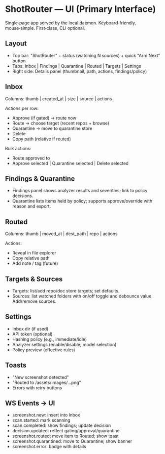 # ShotRouter — UI (Primary Interface)

Single‑page app served by the local daemon. Keyboard‑friendly, mouse‑simple. First‑class, CLI optional.

## Layout

- Top bar: "ShotRouter" + status (watching N sources) + quick "Arm Next" button
- Tabs: Inbox | Findings | Quarantine | Routed | Targets | Settings
- Right side: Details panel (thumbnail, path, actions, findings/policy)

## Inbox

Columns: thumb | created_at | size | source | actions

Actions per row:
- Approve (if gated) → route now
- Route → choose target (recent repos + browse)
- Quarantine → move to quarantine store
- Delete
- Copy path (relative if routed)

Bulk actions:
- Route approved to <target>
- Approve selected | Quarantine selected | Delete selected

## Findings & Quarantine

- Findings panel shows analyzer results and severities; link to policy decisions.
- Quarantine lists items held by policy; supports approve/override with reason and export.

## Routed

Columns: thumb | moved_at | dest_path | repo | actions

Actions:
- Reveal in file explorer
- Copy relative path
- Add note / tag (future)

## Targets & Sources

- Targets: list/add repo/doc store targets; set defaults.
- Sources: list watched folders with on/off toggle and debounce value. Add/remove sources.

## Settings

- Inbox dir (if used)
- API token (optional)
- Hashing policy (e.g., immediate/idle)
- Analyzer settings (enable/disable, model selection)
- Policy preview (effective rules)

## Toasts

- "New screenshot detected"
- "Routed to <repo>/assets/images/...png"
- Errors with retry buttons

## WS Events → UI

- screenshot.new: insert into Inbox
- scan.started: mark scanning
- scan.completed: show findings; update decision
- decision.updated: reflect gating/approval/quarantine
- screenshot.routed: move item to Routed; show toast
- screenshot.quarantined: move to Quarantine; show banner
- screenshot.error: badge with details
